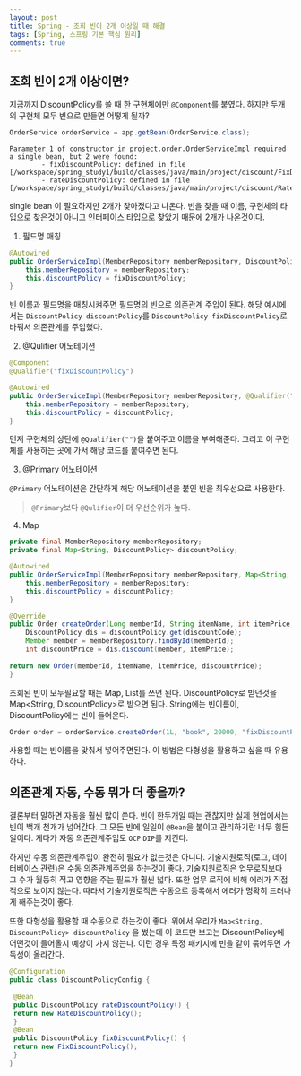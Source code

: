 ```yaml
---
layout: post
title: Spring - 조희 빈이 2개 이상일 때 해결
tags: [Spring, 스프링 기본 핵심 원리]
comments: true
---
```


## 조회 빈이 2개 이상이면?

지금까지 DiscountPolicy를 쓸 때 한 구현체에만 `@Component`를 붙였다. 하지만 두개의 구현체 모두 빈으로 만들면 어떻게 될까?

```java
OrderService orderService = app.getBean(OrderService.class);
```

```
Parameter 1 of constructor in project.order.OrderServiceImpl required a single bean, but 2 were found:
        - fixDiscountPolicy: defined in file [/workspace/spring_study1/build/classes/java/main/project/discount/FixDiscountPolicy.class]
        - rateDiscountPolicy: defined in file [/workspace/spring_study1/build/classes/java/main/project/discount/RateDiscountPolicy.class]
```

single bean 이 필요하지만 2개가 찾아졌다고 나온다. 빈을 찾을 때 이름, 구현체의 타입으로 찾은것이 아니고 인터페이스 타입으로 찾았기 때문에 2개가 나온것이다.

1. 필드명 매칭

```java
@Autowired
public OrderServiceImpl(MemberRepository memberRepository, DiscountPolicy fixDiscountPolicy) {
    this.memberRepository = memberRepository;
    this.discountPolicy = fixDiscountPolicy;
}
```

빈 이름과 필드명을 매칭시켜주면 필드명의 빈으로 의존관계 주입이 된다. 해당 예시에서는 `DiscountPolicy discountPolicy`를 `DiscountPolicy fixDiscountPolicy`로 바꿔서 의존관계를 주입했다.

2. @Qulifier 어노테이션

```java
@Component
@Qualifier("fixDiscountPolicy")
```

```java
@Autowired
public OrderServiceImpl(MemberRepository memberRepository, @Qualifier("fixDiscountPolicy") DiscountPolicy discountPolicy) {
    this.memberRepository = memberRepository;
    this.discountPolicy = discountPolicy;
}
```

먼저 구현체의 상단에 `@Qualifier("")`을 붙여주고 이름을 부여해준다. 그리고 이 구현체를 사용하는 곳에 가서 해당 코드를 붙여주면 된다.

3. @Primary 어노테이션

`@Primary` 어노테이션은 간단하게 해당 어노테이션을 붙인 빈을 최우선으로 사용한다.

> `@Primary`보다 `@Qulifier`이 더 우선순위가 높다.

4. Map

```java
private final MemberRepository memberRepository;
private final Map<String, DiscountPolicy> discountPolicy;

@Autowired
public OrderServiceImpl(MemberRepository memberRepository, Map<String, DiscountPolicy> discountPolicy) {
    this.memberRepository = memberRepository;
    this.discountPolicy = discountPolicy;
}

@Override
public Order createOrder(Long memberId, String itemName, int itemPrice, String discountCode) {
    DiscountPolicy dis = discountPolicy.get(discountCode);
    Member member = memberRepository.findById(memberId);
    int discountPrice = dis.discount(member, itemPrice);
 
return new Order(memberId, itemName, itemPrice, discountPrice);
}
```

조회된 빈이 모두필요할 때는 Map, List를 쓰면 된다. DiscountPolicy로 받던것을 Map<String, DiscountPolicy>로 받으면 된다. String에는 빈이름이, DiscountPolicy에는 빈이 들어온다. 

```java
Order order = orderService.createOrder(1L, "book", 20000, "fixDiscountPolicy");
```

사용할 때는 빈이름을 맞춰서 넣어주면된다. 이 방법은 다형성을 활용하고 싶을 때 유용하다.

## 의존관계 자동, 수동 뭐가 더 좋을까?

결론부터 말하면 자동을 훨씬 많이 쓴다. 빈이 한두개일 때는 괜찮지만 실제 현업에서는 빈이 백개 천개가 넘어간다. 그 모든 빈에 일일이 `@Bean`을 붙이고 관리하기란 너무 힘든일이다. 게다가 자동 의존관계주입도 `OCP` `DIP`를 지킨다. 

하지만 수동 의존관계주입이 완전히 필요가 없는것은 아니다. 기술지원로직(로그, 데이터베이스 관련)은 수동 의존관계주입을 하는것이 좋다. 기술지원로직은 업무로직보다 그 수가 월등히 적고 영향을 주는 필드가 훨씬 넓다. 또한 업무 로직에 비해 에러가 직접적으로 보이지 않는다. 따라서 기술지원로직은 수동으로 등록해서 에러가 명확히 드러나게 해주는것이 좋다.

또한 다형성을 활용할 때 수동으로 하는것이 좋다. 위에서 우리가 `Map<String, DiscountPolicy> discountPolicy` 을 썼는데 이 코드만 보고는 DiscountPolicy에 어떤것이 들어올지 예상이 가지 않는다. 이런 경우 특정 패키지에 빈을 같이 묶어두면 가독성이 올라간다.

```java
@Configuration
public class DiscountPolicyConfig {
 
 @Bean
 public DiscountPolicy rateDiscountPolicy() {
 return new RateDiscountPolicy();
 }
 @Bean
 public DiscountPolicy fixDiscountPolicy() {
 return new FixDiscountPolicy();
 }
}

```
